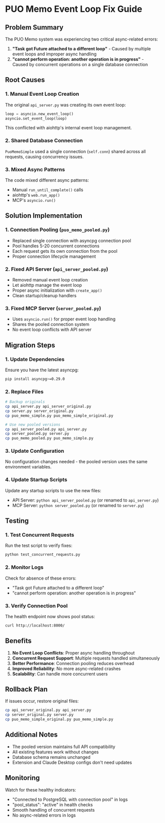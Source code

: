 # PUO Memo Event Loop Fix Guide

## Problem Summary

The PUO Memo system was experiencing two critical async-related errors:
1. **"Task got Future attached to a different loop"** - Caused by multiple event loops and improper async handling
2. **"cannot perform operation: another operation is in progress"** - Caused by concurrent operations on a single database connection

## Root Causes

### 1. Manual Event Loop Creation
The original `api_server.py` was creating its own event loop:
```python
loop = asyncio.new_event_loop()
asyncio.set_event_loop(loop)
```

This conflicted with aiohttp's internal event loop management.

### 2. Shared Database Connection
`PuoMemoSimple` used a single connection (`self.conn`) shared across all requests, causing concurrency issues.

### 3. Mixed Async Patterns
The code mixed different async patterns:
- Manual `run_until_complete()` calls
- aiohttp's `web.run_app()`
- MCP's `asyncio.run()`

## Solution Implementation

### 1. Connection Pooling (`puo_memo_pooled.py`)
- Replaced single connection with asyncpg connection pool
- Pool handles 5-20 concurrent connections
- Each request gets its own connection from the pool
- Proper connection lifecycle management

### 2. Fixed API Server (`api_server_pooled.py`)
- Removed manual event loop creation
- Let aiohttp manage the event loop
- Proper async initialization with `create_app()`
- Clean startup/cleanup handlers

### 3. Fixed MCP Server (`server_pooled.py`)
- Uses `asyncio.run()` for proper event loop handling
- Shares the pooled connection system
- No event loop conflicts with API server

## Migration Steps

### 1. Update Dependencies
Ensure you have the latest asyncpg:
```bash
pip install asyncpg>=0.29.0
```

### 2. Replace Files
```bash
# Backup originals
cp api_server.py api_server_original.py
cp server.py server_original.py
cp puo_memo_simple.py puo_memo_simple_original.py

# Use new pooled versions
cp api_server_pooled.py api_server.py
cp server_pooled.py server.py
cp puo_memo_pooled.py puo_memo_simple.py
```

### 3. Update Configuration
No configuration changes needed - the pooled version uses the same environment variables.

### 4. Update Startup Scripts
Update any startup scripts to use the new files:
- API Server: `python api_server_pooled.py` (or renamed to `api_server.py`)
- MCP Server: `python server_pooled.py` (or renamed to `server.py`)

## Testing

### 1. Test Concurrent Requests
Run the test script to verify fixes:
```bash
python test_concurrent_requests.py
```

### 2. Monitor Logs
Check for absence of these errors:
- "Task got Future attached to a different loop"
- "cannot perform operation: another operation is in progress"

### 3. Verify Connection Pool
The health endpoint now shows pool status:
```bash
curl http://localhost:8000/
```

## Benefits

1. **No Event Loop Conflicts**: Proper async handling throughout
2. **Concurrent Request Support**: Multiple requests handled simultaneously
3. **Better Performance**: Connection pooling reduces overhead
4. **Improved Reliability**: No more async-related crashes
5. **Scalability**: Can handle more concurrent users

## Rollback Plan

If issues occur, restore original files:
```bash
cp api_server_original.py api_server.py
cp server_original.py server.py
cp puo_memo_simple_original.py puo_memo_simple.py
```

## Additional Notes

- The pooled version maintains full API compatibility
- All existing features work without changes
- Database schema remains unchanged
- Extension and Claude Desktop configs don't need updates

## Monitoring

Watch for these healthy indicators:
- "Connected to PostgreSQL with connection pool" in logs
- "pool_status": "active" in health checks
- Smooth handling of concurrent requests
- No async-related errors in logs